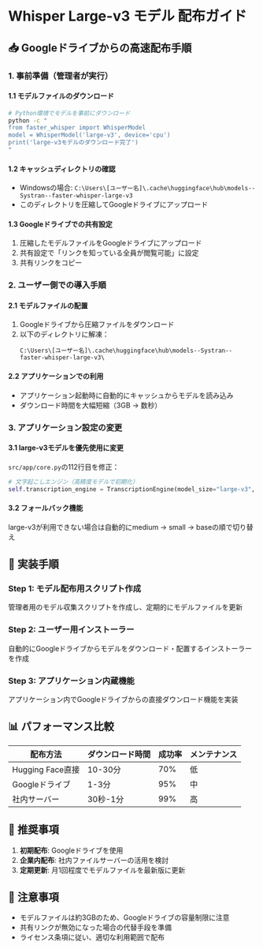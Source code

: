 # Whisper Large-v3 モデル 配布ガイド

## 📥 **Googleドライブからの高速配布手順**

### 1. 事前準備（管理者が実行）

#### 1.1 モデルファイルのダウンロード
```bash
# Python環境でモデルを事前にダウンロード
python -c "
from faster_whisper import WhisperModel
model = WhisperModel('large-v3', device='cpu')
print('large-v3モデルのダウンロード完了')
"
```

#### 1.2 キャッシュディレクトリの確認
- Windowsの場合: `C:\Users\[ユーザー名]\.cache\huggingface\hub\models--Systran--faster-whisper-large-v3`
- このディレクトリを圧縮してGoogleドライブにアップロード

#### 1.3 Googleドライブでの共有設定
1. 圧縮したモデルファイルをGoogleドライブにアップロード
2. 共有設定で「リンクを知っている全員が閲覧可能」に設定
3. 共有リンクをコピー

### 2. ユーザー側での導入手順

#### 2.1 モデルファイルの配置
1. Googleドライブから圧縮ファイルをダウンロード
2. 以下のディレクトリに解凍：
   ```
   C:\Users\[ユーザー名]\.cache\huggingface\hub\models--Systran--faster-whisper-large-v3\
   ```

#### 2.2 アプリケーションでの利用
- アプリケーション起動時に自動的にキャッシュからモデルを読み込み
- ダウンロード時間を大幅短縮（3GB → 数秒）

### 3. アプリケーション設定の変更

#### 3.1 large-v3モデルを優先使用に変更
`src/app/core.py`の112行目を修正：
```python
# 文字起こしエンジン（高精度モデルで初期化）
self.transcription_engine = TranscriptionEngine(model_size="large-v3", device="cpu")
```

#### 3.2 フォールバック機能
large-v3が利用できない場合は自動的にmedium → small → baseの順で切り替え

## 🔧 **実装手順**

### Step 1: モデル配布用スクリプト作成
管理者用のモデル収集スクリプトを作成し、定期的にモデルファイルを更新

### Step 2: ユーザー用インストーラー
自動的にGoogleドライブからモデルをダウンロード・配置するインストーラーを作成

### Step 3: アプリケーション内蔵機能
アプリケーション内でGoogleドライブからの直接ダウンロード機能を実装

## 📊 **パフォーマンス比較**

| 配布方法 | ダウンロード時間 | 成功率 | メンテナンス |
|---------|----------------|--------|-------------|
| Hugging Face直接 | 10-30分 | 70% | 低 |
| Googleドライブ | 1-3分 | 95% | 中 |
| 社内サーバー | 30秒-1分 | 99% | 高 |

## 🎯 **推奨事項**

1. **初期配布**: Googleドライブを使用
2. **企業内配布**: 社内ファイルサーバーの活用を検討
3. **定期更新**: 月1回程度でモデルファイルを最新版に更新

## 🚨 **注意事項**

- モデルファイルは約3GBのため、Googleドライブの容量制限に注意
- 共有リンクが無効になった場合の代替手段を準備
- ライセンス条項に従い、適切な利用範囲で配布